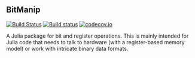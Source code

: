 BitManip
-------

[![Build Status](https://travis-ci.org/daqcore/BitManip.jl.svg?branch=master)](https://travis-ci.org/daqcore/BitManip.jl)
[![Build status](https://ci.appveyor.com/api/projects/status/github/daqcore/BitManip.jl?branch=master&svg=true)](https://ci.appveyor.com/project/oschulz/bitmanip-jl/branch/master)
[![codecov.io](http://codecov.io/github/daqcore/BitManip.jl/coverage.svg?branch=master)](https://codecov.io/gh/daqcore/BitManip.jl/branch/master)

A Julia package for bit and register operations. This is mainly intended
for Julia code that needs to talk to hardware (with a register-based
memory model) or work with intricate binary data formats.
